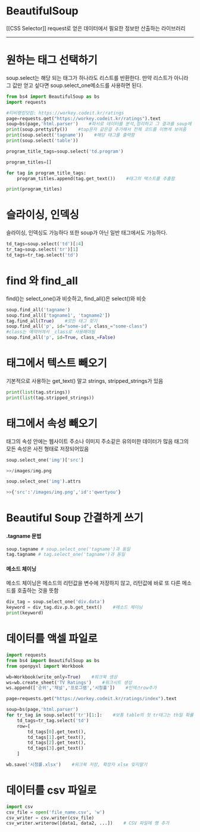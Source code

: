 # BeautifulSoup
[[CSS Selector]]
request로 얻은 데이터에서 필요한 정보만 산출하는 라이브러리

---
# 원하는 태그 선택하기

soup.select는 해당 되는 태그가 하나라도 리스트를 반환한다.
만약 리스트가 아니라 그 값만 얻고 싶다면 soup.select_one메소드를 사용하면 된다.

```python
from bs4 import BeautifulSoup as bs
import requests            

#티비랭킹닷컴: https://workey.codeit.kr/ratings
page=requests.get("https://workey.codeit.kr/ratings").text
soup=bs(page,'html.parser')    #파서로 데이터를 분석,정리하고 그 결과를 soup에 담음
print(soup.prettyify())    #tap문자 같은걸 추가해서 전체 코드를 이쁘게 보여줌
print(soup.select('tagname'))    #해당 태그를 출력함
print(soup.select('table'))

program_title_tags=soup.select('td.program')

program_titles=[]

for tag in program_title_tags:
	program_titles.append(tag.get_text())    #태그의 텍스트를 추출함

print(program_titles)
```



# 슬라이싱, 인덱싱
슬라이싱, 인덱싱도 가능하다 또한 soup가 아닌 일반 태그에서도 가능하다.

```python
td_tags=soup.select('td')[:4]
tr_tag=soup.select('tr')[1]
td_tags=tr_tag.select('td')
```


# find 와 find_all
find()는 select_one()과 비슷하고, find_all()은 select()와 비슷

```python
soup.find_all('tagname')
soup.find_all(['tagname1', 'tagname2'])
tag.find_all(True)    #모든 태그 찾기
soup.find_all('p', id="some-id", class_="some-class")
#class는 예약어여서 _class로 사용해야됨
soup.find_all('p', id=True, class_=False)
```


# 태그에서 텍스트 빼오기
기본적으로 사용하는 get_text() 말고
strings, stripped_strings가 있음

```python
print(list(tag.strings))
print(list(tag.stripped_strings))
```


# 태그에서 속성 빼오기
태그의 속성 안에는 웹사이트 주소나 이미지 주소같은 유의미한 데이터가 많음
태그의 모든 속성은 사전 형태로 저장되어있음

```python
soup.select_one('img')['src']

>>/images/img.png

soup.select_one('img').attrs

>>{'src':'/images/img.png','id':'qwertyou'}
```


# Beautiful Soup 간결하게 쓰기

#### .tagname 문법
```python
soup.tagname # soup.select_one('tagname')과 동일
tag.tagname # tag.select_one('tagname')과 동일
```


#### 메소드 체이닝
메소드 체이닝은 메소드의 리턴값을 변수에 저장하지 않고, 
리턴값에 바로 또 다른 메소드를 호출하는 것을 뜻함

```python
div_tag = soup.select_one('div.data')
keyword = div_tag.div.p.b.get_text()    #메소드 체이닝
print(keyword)
```


# 데이터를 액셀 파일로

```python
import requests
from bs4 import BeautifulSoup as bs
from openpyxl import Workbook

wb=Workbook(write_only=True)    #워크북 생성
ws=wb.create_sheet('TV Ratings')    #워크시트 생성
ws.append(['순위','채널','프로그램','시청률'])    #인덱스row추가

page=requests.get("https://workey.codeit.kr/ratings/index").text

soup=bs(page,'html.parser')
for tr_tag in soup.select('tr')[1:]:    #보통 table의 첫 tr태그는 th일 확률이 있음 이런 경우 슬라이싱해야댐
	td_tags=tr_tag.select('td')
	row=[
		td_tags[0].get_text(),
		td_tags[1].get_text(),
		td_tags[2].get_text(),
		td_tags[3].get_text()
	]

wb.save('시청률.xlsx')    #워크북 저장, 확장자 xlsx 잊지말기
```



# 데이터를 csv 파일로
```python
import csv
csv_file = open('file_name.csv', 'w')
csv_writer = csv.writer(csv_file)
csv_writer.writerow([data1, data2, ...])    # CSV 파일에 행 추가
```
